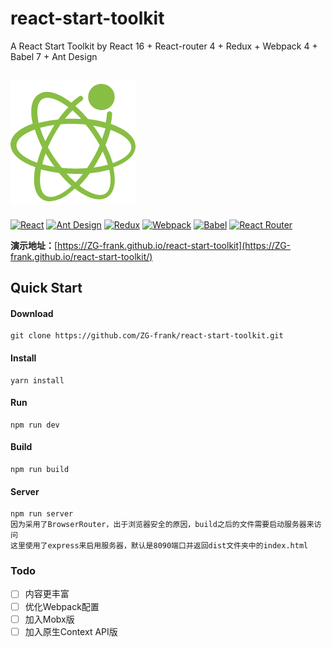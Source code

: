 # react-start-toolkit
A React Start Toolkit by React 16 + React-router 4 + Redux + Webpack 4 + Babel 7 + Ant Design

![react-start-toolkit](./React.png)
---------------------------------------------------------------
[![React](https://img.shields.io/badge/react-^16.4.2-brightgreen.svg?style=flat-square)](https://github.com/facebook/react)
[![Ant Design](https://img.shields.io/badge/ant--design-^3.9.0-yellowgreen.svg?style=flat-square)](https://github.com/ant-design/ant-design)
[![Redux](https://img.shields.io/badge/redux-^4.0.0-orange.svg?style=flat-square)](https://github.com/reduxjs/redux)
[![Webpack](https://img.shields.io/badge/webpack-^4.19.1-yellow.svg?style=flat-square)](https://github.com/webpack/webpack)
[![Babel](https://img.shields.io/badge/babel-^7.0.0-blue.svg?style=flat-square)](https://github.com/babel/babel)
[![React Router](https://img.shields.io/badge/react--router-^4.3.1-lightgrey.svg?style=flat-square)](https://github.com/ReactTraining/react-router)

**演示地址：**[https://ZG-frank.github.io/react-start-toolkit](https://ZG-frank.github.io/react-start-toolkit/)


## Quick Start
#### Download
~~~
git clone https://github.com/ZG-frank/react-start-toolkit.git
~~~

#### Install
~~~
yarn install
~~~

#### Run
~~~
npm run dev
~~~

#### Build
~~~
npm run build
~~~

#### Server
~~~
npm run server
因为采用了BrowserRouter，出于浏览器安全的原因，build之后的文件需要启动服务器来访问
这里使用了express来启用服务器，默认是8090端口并返回dist文件夹中的index.html
~~~

### Todo

- [ ] 内容更丰富
- [ ] 优化Webpack配置
- [ ] 加入Mobx版
- [ ] 加入原生Context API版
